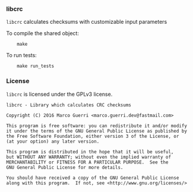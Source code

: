 ### libcrc ###
`libcrc` calculates checksums with customizable input parameters

To compile the shared object:
```
    make
```

To run tests:
```
    make run_tests
```

### License ###
`libcrc` is licensed under the GPLv3 license.

```
libcrc - Library which calculates CRC checksums 

Copyright (C) 2016 Marco Guerri <marco.guerri.dev@fastmail.com>

This program is free software: you can redistribute it and/or modify
it under the terms of the GNU General Public License as published by
the Free Software Foundation, either version 3 of the License, or
(at your option) any later version.

This program is distributed in the hope that it will be useful,
but WITHOUT ANY WARRANTY; without even the implied warranty of
MERCHANTABILITY or FITNESS FOR A PARTICULAR PURPOSE.  See the
GNU General Public License for more details.

You should have received a copy of the GNU General Public License
along with this program.  If not, see <http://www.gnu.org/licenses/>
```

